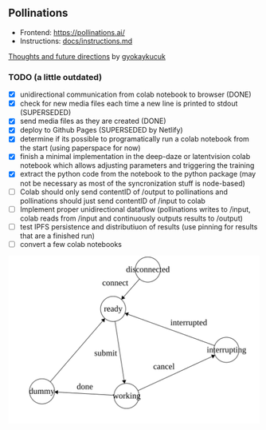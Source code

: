 ## Pollinations

- Frontend: https://pollinations.ai/
- Instructions: [docs/instructions.md](docs/instructions.md)

[Thoughts and future directions](docs/Pollinations%209bc30012e1a04f94b4d6f045629f0631.md) by [gyokaykucuk](https://github.com/gokaykucuk) 

### TODO (a little outdated)
- [x] unidirectional communication from colab notebook to browser (DONE)
- [x] check for new media files each time a new line is printed to stdout (SUPERSEDED)
- [x] send media files as they are created (DONE)
- [x] deploy to Github Pages (SUPERSEDED by Netlify)
- [x] determine if its possible to programatically run a colab notebook from the start (using paperspace for now)
- [x] finish a minimal implementation in the deep-daze or latentvision colab notebook which allows adjusting parameters and triggering the training
- [x] extract the python code from the notebook to the python package (may not be necessary as most of the syncronization stuff is node-based)
- [ ] Colab should only send contentID of /output to pollinations and pollinations should just send contentID of /input to colab
- [ ] Implement proper unidirectional dataflow (pollinations writes to /input, colab reads from /input and continuously outputs results to /output)
- [ ] test IPFS persistence and distributiuon of results (use pinning for results that are a finished run)
- [ ] convert a few colab notebooks

![FSM](fsm.svg)
